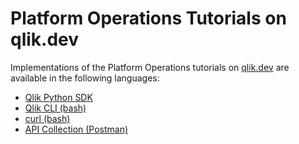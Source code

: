 # Platform Operations Tutorials on qlik.dev

Implementations of the Platform Operations tutorials on [qlik.dev](https://qlik.dev/tutorials#platform-operations) are available in the following languages:

* [Qlik Python SDK](./sdk-python)
* [Qlik CLI (bash)](./cli-bash)
* [curl (bash)](./curl-bash)
* [API Collection (Postman)](./api-collection)
